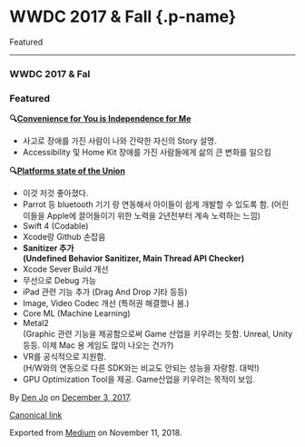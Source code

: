 WWDC 2017 & Fall {.p-name}
================

Featured

* * * * *

### WWDC 2017 & Fal

### Featured

**🔍**[**Convenience for You is Independence for
Me**](https://developer.apple.com/videos/play/wwdc2017/110)

-   사고로 장애를 가진 사람이 나와 간략한 자신의 Story 설명.
-   Accessibility 및 Home Kit 장애를 가진 사람들에게 삶의 큰 변화를
    일으킴

**🔍**[**Platforms state of the
Union**](https://developer.apple.com/videos/play/wwdc2017/102/)

-   이것 저것 좋아졌다.
-   Parrot 등 bluetooth 기기 랑 연동해서 아이들이 쉽게 개발할 수 있도록
    함. (어린이들을 Apple에 끌어들이기 위한 노력을 2년전부터 계속
    노력하는 느낌)
-   Swift 4 (Codable)
-   Xcode랑 Github 손잡음
-   **Sanitizer 추가 \
    (Undefined Behavior Sanitizer, Main Thread API Checker)**
-   Xcode Sever Build 개선
-   무선으로 Debug 가능
-   iPad 관련 기능 추가 (Drag And Drop 기타 등등)
-   Image, Video Codec 개선 (특허권 해결했나 봄.)
-   Core ML (Machine Learning)
-   Metal2\
    (Graphic 관련 기능을 제공함으로써 Game 산업을 키우려는 듯함. Unreal,
    Unity등등. 이제 Mac 용 게임도 많이 나오는 건가?)
-   VR를 공식적으로 지원함. \
    (H/W와의 연동으로 다른 SDK와는 비교도 안되는 성능을 자랑함. 대박!)
-   GPU Optimization Tool을 제공. Game산업을 키우려는 목적이 보임.

By [Den Jo](https://medium.com/@nilotic2) on [December 3,
2017](https://medium.com/p/5cb1711f418).

[Canonical
link](https://medium.com/@nilotic2/wwdc-2017-fall-5cb1711f418)

Exported from [Medium](https://medium.com) on November 11, 2018.
